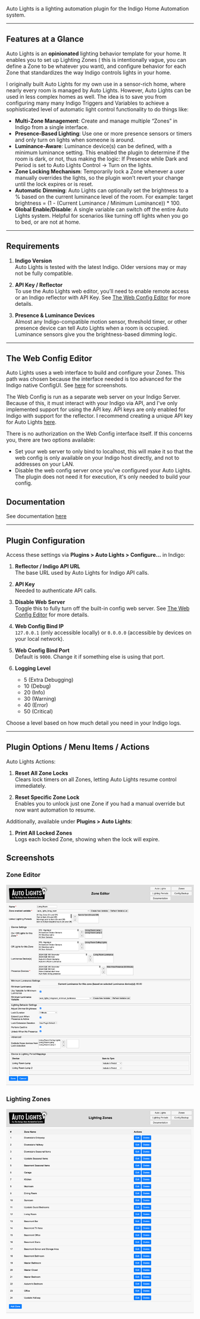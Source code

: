 Auto Lights is a lighting automation plugin for the Indigo Home Automation system.

---

## Features at a Glance

Auto Lights is an **opinionated** lighting behavior template for your home. It enables you to set up Lighting Zones (
this is intentionally vague, you can define a Zone to be whatever you want), and configure behavior for each Zone that
standardizes the way Indigo controls lights in your home.

I originally built Auto Lights for my own use in a sensor-rich home, where nearly every room is managed by Auto Lights.
However, Auto Lights can be used in less complex homes as well. The idea is to save you from configuring many many
Indigo Triggers and Variables to achieve a sophisticated level of automatic light control functionality to do things
like:

- **Multi-Zone Management**: Create and manage multiple “Zones” in Indigo from a single interface.
- **Presence-Based Lighting**: Use one or more presence sensors or timers and only turn on lights when someone is
  around.
- **Luminance-Aware**: Luminance device(s) can be defined, with a minimum luminance setting. This enabled the plugin to
  determine if the room
  is dark, or not, thus making the logic: If Presence while Dark and Period is set to Auto Lights Control -> Turn on the
  lights.
- **Zone Locking Mechanism**: Temporarily lock a Zone whenever a user manually overrides the lights, so the plugin won’t
  revert your change until the lock expires or is reset.
- **Automatic Dimming**: Auto Lights can optionally set the brightness to a % based on the current luminance level of
  the
  room. For example: target brightness = (1 - (Current Luminance / Minimum Luminance)) * 100.
- **Global Enable/Disable**: A single variable can switch off the entire Auto Lights system. Helpful for scenarios like
  turning off lights when you go to bed, or are not at home.

---

## Requirements

1. **Indigo Version**  
   Auto Lights is tested with the latest Indigo. Older versions may or may not be fully compatible.

2. **API Key / Reflector**  
   To use the Auto Lights web editor, you’ll need to enable remote access or an Indigo reflector with API
   Key. See [The Web Config Editor](#the-web-config-editor) for more details.

3. **Presence & Luminance Devices**  
   Almost any Indigo-compatible motion sensor, threshold timer, or other presence device can tell Auto Lights when a
   room is occupied. Luminance sensors give you the brightness-based dimming logic.

---

## The Web Config Editor

Auto Lights uses a web interface to build and configure your Zones. This path was chosen because the interface needed is
too advanced for the Indigo native ConfigUI. See [here](#screenshots) for screenshots.

The Web Config is run as a separate web server on your Indigo Server. Because of this, it must interact with your Indigo
via API, and I've only implemented support for using the API key. API keys are only enabled for Indigo with support for
the reflector. I recommend creating a unique API key for Auto
Lights [here](https://www.indigodomo.com/account/authorizations).

There is no authorization on the Web Config interface itself. If this concerns you, there are two options available:

* Set your web server to only bind to localhost, this will make it so that the web config is only available on your
  Indigo host directly, and not to addresses on your LAN.
* Disable the web config server once you've configured your Auto Lights. The plugin does not need it for execution, it's
  only needed to build your config.

## Documentation

See documentation [here](Auto%20Lights.indigoPlugin/Contents/Server%20Plugin/config_web_editor/static/Documentation.MD)

---

## Plugin Configuration

Access these settings via **Plugins > Auto Lights > Configure…** in Indigo:

1. **Reflector / Indigo API URL**  
   The base URL used by Auto Lights for Indigo API calls.

2. **API Key**  
   Needed to authenticate API calls.

3. **Disable Web Server**  
   Toggle this to fully turn off the built-in config web server. See [The Web Config Editor](#the-web-config-editor) for
   more details.

4. **Web Config Bind IP**  
   `127.0.0.1` (only accessible locally) or `0.0.0.0` (accessible by devices on your local network).

5. **Web Config Bind Port**  
   Default is `9000`. Change it if something else is using that port.

6. **Logging Level**
    - 5 (Extra Debugging)
    - 10 (Debug)
    - 20 (Info)
    - 30 (Warning)
    - 40 (Error)
    - 50 (Critical)

Choose a level based on how much detail you need in your Indigo logs.

---

## Plugin Options / Menu Items / Actions

Auto Lights Actions:

1. **Reset All Zone Locks**  
   Clears lock timers on all Zones, letting Auto Lights resume control immediately.

2. **Reset Specific Zone Lock**  
   Enables you to unlock just one Zone if you had a manual override but now want automation to resume.

Additionally, available under **Plugins > Auto Lights**:

1. **Print All Locked Zones**  
   Logs each locked Zone, showing when the lock will expire.

## Screenshots

### Zone Editor

![Zone Editor](screenshots/zone_edit.png)

### Lighting Zones

![Lighting Zones](screenshots/zones.png)

```
